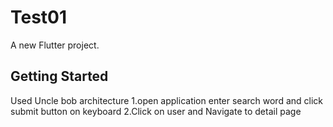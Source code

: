 # Test01

A new Flutter project.

## Getting Started

Used Uncle bob architecture
1.open application enter search word and click submit button on keyboard
2.Click on user and Navigate to detail page
